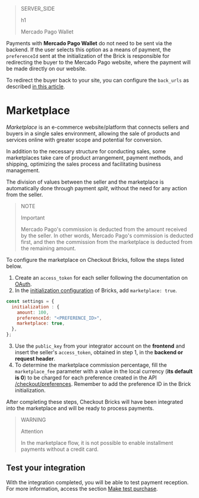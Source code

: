 > SERVER_SIDE
>
> h1
>
> Mercado Pago Wallet

Payments with **Mercado Pago Wallet** do not need to be sent via the backend. If the user selects this option as a means of payment, the `preferenceId` sent at the initialization of the Brick is responsible for redirecting the buyer to the Mercado Pago website, where the payment will be made directly on our website. 

To redirect the buyer back to your site, you can configure the `back_urls` as described [in this article](/developers/en/docs/checkout-bricks/payment-brick/advanced-features/preferences#bookmark_redirect_the_buyer_to_your_site).

# Marketplace

_Marketplace_ is an e-commerce website/platform that connects sellers and buyers in a single sales environment, allowing the sale of products and services online with greater scope and potential for conversion.

In addition to the necessary structure for conducting sales, some marketplaces take care of product arrangement, payment methods, and shipping, optimizing the sales process and facilitating business management.

The division of values between the seller and the marketplace is automatically done through payment _split_, without the need for any action from the seller.

> NOTE
>
> Important
>
> Mercado Pago's commission is deducted from the amount received by the seller. In other words, Mercado Pago's commission is deducted first, and then the commission from the marketplace is deducted from the remaining amount.

To configure the marketplace on Checkout Bricks, follow the steps listed below.

1. Create an `access_token` for each seller following the documentation on [OAuth](/developers/en/docs/checkout-bricks/additional-content/security/oauth/creation).
2. In the [initialization configuration](/developers/en/docs/checkout-bricks/common-initialization) of Bricks, add `marketplace: true`.

```javascript
const settings = {
  initialization : {
    amount: 100,
    preferenceId: "<PREFERENCE_ID>",
    marketplace: true,
  },
};
```

3. Use the `public_key` from your integrator account on the **frontend** and insert the seller's `access_token`, obtained in step 1, in the **backend or request header**.
4. To determine the marketplace commission percentage, fill the `marketplace_fee` parameter with a value in the local currency (**its default is 0**) to be charged for each preference created in the API [/checkout/preferences](/developers/en/reference/preferences/_checkout_preferences/post). Remember to add the preference ID in the Brick initialization.

After completing these steps, Checkout Bricks will have been integrated into the marketplace and will be ready to process payments.

> WARNING
>
> Attention
>
> In the marketplace flow, it is not possible to enable installment payments without a credit card.

## Test your integration

With the integration completed, you will be able to test payment reception. For more information, access the section [Make test purchase](/developers/en/docs/checkout-bricks/integration-test/test-payment-flow).